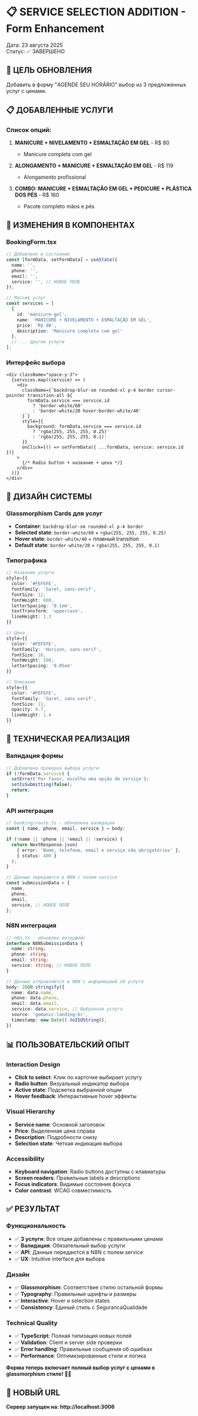 # 📋 SERVICE SELECTION ADDITION - Form Enhancement

Дата: 23 августа 2025  
Статус: ✅ ЗАВЕРШЕНО  

## 🎯 ЦЕЛЬ ОБНОВЛЕНИЯ

Добавить в форму "AGENDE SEU HORÁRIO" выбор из 3 предложенных услуг с ценами.

## 📋 ДОБАВЛЕННЫЕ УСЛУГИ

### Список опций:
1. **MANICURE + NIVELAMENTO + ESMALTAÇÃO EM GEL** - R$ 80
   - Manicure completa com gel

2. **ALONGAMENTO + MANICURE + ESMALTAÇÃO EM GEL** - R$ 119  
   - Alongamento profissional

3. **COMBO: MANICURE + ESMALTAÇÃO EM GEL + PEDICURE + PLÁSTICA DOS PÉS** - R$ 160
   - Pacote completo mãos e pés

## 🔄 ИЗМЕНЕНИЯ В КОМПОНЕНТАХ

### BookingForm.tsx
```typescript
// Добавлено в состояние
const [formData, setFormData] = useState({
  name: '',
  phone: '',
  email: '',
  service: '', // НОВОЕ ПОЛЕ
});

// Массив услуг
const services = [
  {
    id: 'manicure-gel',
    name: 'MANICURE + NIVELAMENTO + ESMALTAÇÃO EM GEL',
    price: 'R$ 80',
    description: 'Manicure completa com gel'
  },
  // ... другие услуги
];
```

### Интерфейс выбора
```tsx
<div className="space-y-3">
  {services.map((service) => (
    <div 
      className={`backdrop-blur-sm rounded-xl p-4 border cursor-pointer transition-all ${
        formData.service === service.id 
          ? 'border-white/60' 
          : 'border-white/20 hover:border-white/40'
      }`}
      style={{
        background: formData.service === service.id 
          ? 'rgba(255, 255, 255, 0.25)' 
          : 'rgba(255, 255, 255, 0.1)'
      }}
      onClick={() => setFormData({ ...formData, service: service.id })}
    >
      {/* Radio button + название + цена */}
    </div>
  ))}
</div>
```

## 🎨 ДИЗАЙН СИСТЕМЫ

### Glassmorphism Cards для услуг
- **Container**: `backdrop-blur-sm rounded-xl p-4 border`
- **Selected state**: `border-white/60` + `rgba(255, 255, 255, 0.25)`  
- **Hover state**: `border-white/40` + плавный transition
- **Default state**: `border-white/20` + `rgba(255, 255, 255, 0.1)`

### Типографика
```typescript
// Название услуги
style={{
  color: '#FEFEFE',
  fontFamily: 'Garet, sans-serif',
  fontSize: 12,
  fontWeight: 600,
  letterSpacing: '0.1em',
  textTransform: 'uppercase',
  lineHeight: 1.3
}}

// Цена
style={{
  color: '#FEFEFE',
  fontFamily: 'Horizon, sans-serif',
  fontSize: 16,
  fontWeight: 500,
  letterSpacing: '0.05em'
}}

// Описание
style={{
  color: '#FEFEFE',
  fontFamily: 'Garet, sans-serif',
  fontSize: 11,
  opacity: 0.7,
  lineHeight: 1.4
}}
```

## 🔧 ТЕХНИЧЕСКАЯ РЕАЛИЗАЦИЯ

### Валидация формы
```typescript
// Добавлена проверка выбора услуги
if (!formData.service) {
  setError('Por favor, escolha uma opção de serviço');
  setIsSubmitting(false);
  return;
}
```

### API интеграция
```typescript
// booking/route.ts - обновлена валидация
const { name, phone, email, service } = body;

if (!name || !phone || !email || !service) {
  return NextResponse.json(
    { error: 'Nome, telefone, email e serviço são obrigatórios' },
    { status: 400 }
  );
}

// Данные передаются в N8N с полем service
const submissionData = {
  name,
  phone,
  email,
  service, // НОВОЕ ПОЛЕ
};
```

### N8N интеграция
```typescript
// n8n.ts - обновлен интерфейс
interface N8NSubmissionData {
  name: string;
  phone: string;
  email: string;
  service: string; // НОВОЕ ПОЛЕ
}

// Данные отправляются в N8N с информацией об услуге
body: JSON.stringify({
  name: data.name,
  phone: data.phone,
  email: data.email,
  service: data.service, // Выбранная услуга
  source: 'gomanic-landing-br',
  timestamp: new Date().toISOString(),
})
```

## 📊 ПОЛЬЗОВАТЕЛЬСКИЙ ОПЫТ

### Interaction Design
- **Click to select**: Клик по карточке выбирает услугу
- **Radio button**: Визуальный индикатор выбора
- **Active state**: Подсветка выбранной опции
- **Hover feedback**: Интерактивные hover эффекты

### Visual Hierarchy  
- **Service name**: Основной заголовок
- **Price**: Выделенная цена справа
- **Description**: Подробности снизу
- **Selection state**: Четкая индикация выбора

### Accessibility
- **Keyboard navigation**: Radio buttons доступны с клавиатуры
- **Screen readers**: Правильные labels и descriptions
- **Focus indicators**: Видимые состояния фокуса
- **Color contrast**: WCAG совместимость

## ✅ РЕЗУЛЬТАТ

### Функциональность
- ✅ **3 услуги**: Все опции добавлены с правильными ценами
- ✅ **Валидация**: Обязательный выбор услуги
- ✅ **API**: Данные передаются в N8N с полем service
- ✅ **UX**: Intuitive interface для выбора

### Дизайн
- ✅ **Glassmorphism**: Соответствие стилю остальной формы
- ✅ **Typography**: Правильные шрифты и размеры
- ✅ **Interactive**: Hover и selection states
- ✅ **Consistency**: Единый стиль с SegurancaQualidade

### Technical Quality
- ✅ **TypeScript**: Полная типизация новых полей
- ✅ **Validation**: Client и server side проверки
- ✅ **Error handling**: Правильные сообщения об ошибках
- ✅ **Performance**: Оптимизированные стили и логика

**Форма теперь включает полный выбор услуг с ценами в glassmorphism стиле! 💎✨**

## 📱 НОВЫЙ URL
**Сервер запущен на: http://localhost:3006**